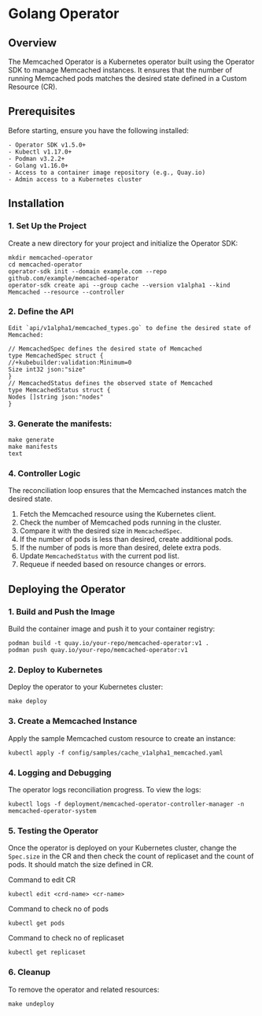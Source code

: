 # Golang Operator

## Overview

The Memcached Operator is a Kubernetes operator built using the Operator SDK to manage Memcached instances. It ensures that the number of running Memcached pods matches the desired state defined in a Custom Resource (CR).

## Prerequisites

Before starting, ensure you have the following installed:
```
- Operator SDK v1.5.0+
- Kubectl v1.17.0+
- Podman v3.2.2+
- Golang v1.16.0+
- Access to a container image repository (e.g., Quay.io)
- Admin access to a Kubernetes cluster
```

## Installation

### 1. Set Up the Project

Create a new directory for your project and initialize the Operator SDK:
```
mkdir memcached-operator
cd memcached-operator
operator-sdk init --domain example.com --repo github.com/example/memcached-operator
operator-sdk create api --group cache --version v1alpha1 --kind Memcached --resource --controller
```

### 2. Define the API
```
Edit `api/v1alpha1/memcached_types.go` to define the desired state of Memcached:

// MemcachedSpec defines the desired state of Memcached
type MemcachedSpec struct {
//+kubebuilder:validation:Minimum=0
Size int32 json:"size"
}
// MemcachedStatus defines the observed state of Memcached
type MemcachedStatus struct {
Nodes []string json:"nodes"
}
```

### 3. Generate the manifests:
```
make generate
make manifests
text
```
### 4. Controller Logic

The reconciliation loop ensures that the Memcached instances match the desired state.
 
1.  Fetch the Memcached resource using the Kubernetes client.
2.  Check the number of Memcached pods running in the cluster.
3.  Compare it with the desired size in `MemcachedSpec`.
4.  If the number of pods is less than desired, create additional pods.
5.  If the number of pods is more than desired, delete extra pods.
6.  Update `MemcachedStatus` with the current pod list.
7.  Requeue if needed based on resource changes or errors.

## Deploying the Operator

### 1. Build and Push the Image

Build the container image and push it to your container registry:
```
podman build -t quay.io/your-repo/memcached-operator:v1 .
podman push quay.io/your-repo/memcached-operator:v1
```

### 2. Deploy to Kubernetes

Deploy the operator to your Kubernetes cluster:
```
make deploy
```

### 3. Create a Memcached Instance

Apply the sample Memcached custom resource to create an instance:
```
kubectl apply -f config/samples/cache_v1alpha1_memcached.yaml
```

### 4. Logging and Debugging

The operator logs reconciliation progress. To view the logs:
```
kubectl logs -f deployment/memcached-operator-controller-manager -n memcached-operator-system
```

### 5. Testing the Operator

Once the operator is deployed on your Kubernetes cluster, change the `Spec.size` in the CR and then check the count of replicaset and the count of pods. It should match the size defined in CR.

Command to edit CR
```
kubectl edit <crd-name> <cr-name>
```

Command to check no of pods
```
kubectl get pods
```

Command to check no of replicaset

```
kubectl get replicaset
```

### 6. Cleanup

To remove the operator and related resources:

```make undeploy```
